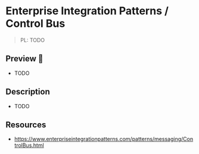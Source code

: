 # Enterprise Integration Patterns / Control Bus

> PL: TODO

## Preview 🎉

- TODO

## Description

- TODO

## Resources

- <https://www.enterpriseintegrationpatterns.com/patterns/messaging/ControlBus.html>
